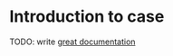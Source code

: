 # Introduction to case

TODO: write [great documentation](http://jacobian.org/writing/what-to-write/)
